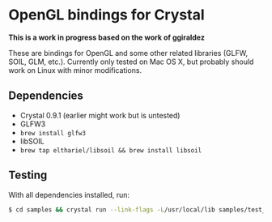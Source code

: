 # OpenGL bindings for Crystal

**This is a work in progress based on the work of ggiraldez**

These are bindings for OpenGL and some other related libraries (GLFW, SOIL, GLM, etc.). Currently only tested on Mac OS X, but probably should work on Linux with minor modifications.

## Dependencies

* Crystal 0.9.1 (earlier might work but is untested)
* GLFW3
 * `brew install glfw3`
* libSOIL
 * `brew tap elthariel/libsoil && brew install libsoil`

## Testing

With all dependencies installed, run:

```sh
$ cd samples && crystal run --link-flags -L/usr/local/lib samples/test_glfw.cr
```

